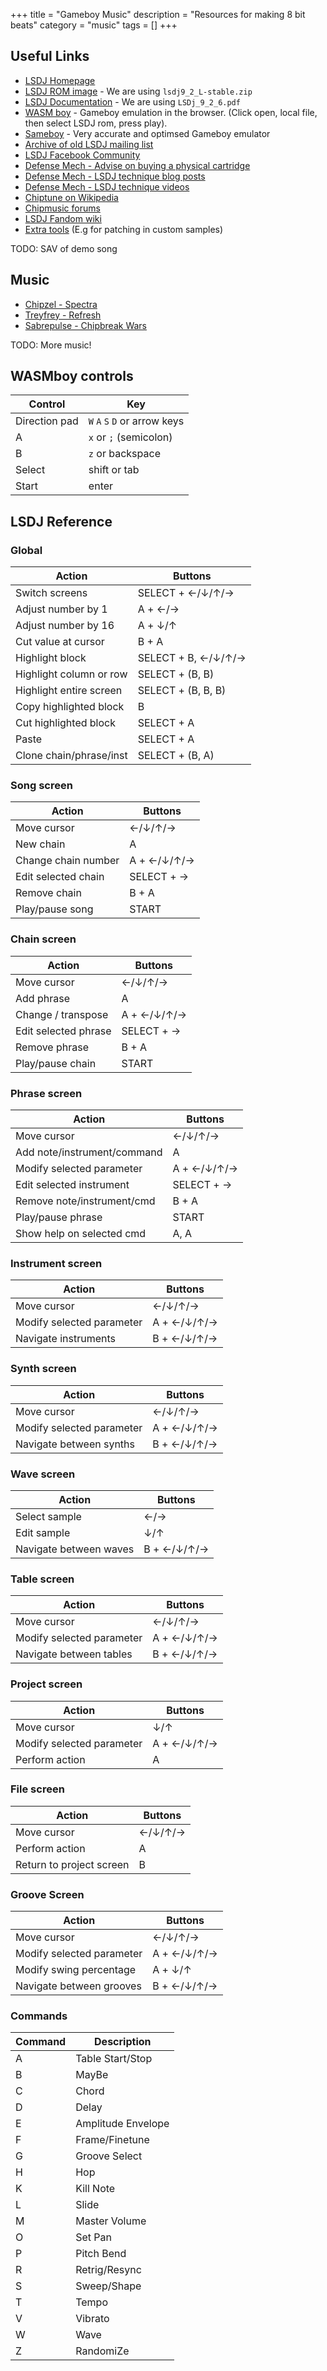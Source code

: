 +++
title = "Gameboy Music"
description = "Resources for making 8 bit beats"
category = "music"
tags = []
+++

## Useful Links

- [LSDJ Homepage](https://www.littlesounddj.com/lsd/index.php)
- [LSDJ ROM image](https://www.littlesounddj.com/lsd/latest/rom_images/stable/) - We are using `lsdj9_2_L-stable.zip`
- [LSDJ Documentation](https://www.littlesounddj.com/lsd/latest/documentation/) - We are using `LSDj_9_2_6.pdf`
- [WASM boy](https://wasmboy.app) -  Gameboy emulation in the browser. (Click open, local file, then select LSDJ rom, press play).
- [Sameboy](https://sameboy.github.io) - Very accurate and optimsed Gameboy emulator
- [Archive of old LSDJ mailing list](https://www.littlesounddj.com/lsd/latest/yahoogroups-archive/lsdj/#/index)
- [LSDJ Facebook Community](https://www.facebook.com/lsdjlsdj/)
- [Defense Mech - Advise on buying a physical cartridge](https://defensemech.com/intense-tech/en/16-so-you-want-a-cartridge-family.md.html)
- [Defense Mech - LSDJ technique blog posts](https://defensemech.com/intense-tech/)
- [Defense Mech - LSDJ technique videos](https://www.youtube.com/playlist?list=PLfhdj6Qak_eg4grCV8vBamremVLrdj9bh)
- [Chiptune on Wikipedia](https://en.wikipedia.org/wiki/Chiptune)
- [Chipmusic forums](https://chipmusic.org)
- [LSDJ Fandom wiki](https://littlesounddj.fandom.com/wiki/Little_Sound_Dj)
- [Extra tools](https://www.littlesounddj.com/lsd/latest/) (E.g for patching in custom samples)

TODO: SAV of demo song

## Music

- [Chipzel - Spectra](https://chipzelmusic.bandcamp.com/album/spectra)
- [Treyfrey - Refresh](https://treyfrey.bandcamp.com/album/refresh)
- [Sabrepulse - Chipbreak Wars](https://sabrepulse.bandcamp.com/album/chipbreak-wars)

TODO: More music!


## WASMboy controls

| Control        | Key                           |
| -------------- | ----------------------------- |
| Direction pad  | `W` `A` `S` `D` or arrow keys |
| A              | `x` or `;` (semicolon)        |
| B              | `z` or backspace              |
| Select         | shift or tab                  |
| Start          | enter                         |


## LSDJ Reference

### Global

| Action                      | Buttons             |
| --------------------------- | ------------------- |
| Switch screens              | SELECT + ←/↓/↑/→    |
| Adjust number by 1          | A + ←/→             |
| Adjust number by 16         | A + ↓/↑             |
| Cut value at cursor         | B + A               |
| Highlight block             | SELECT + B, ←/↓/↑/→ |
| Highlight column or row     | SELECT + (B, B)     |
| Highlight entire screen     | SELECT + (B, B, B)  |
| Copy highlighted block      | B                   |
| Cut highlighted block       | SELECT + A          |
| Paste                       | SELECT + A          |
| Clone chain/phrase/inst     | SELECT + (B, A)     |


### Song screen

| Action                      | Buttons             |
| --------------------------- | ------------------- |
| Move cursor                 | ←/↓/↑/→             |
| New chain                   | A                   |
| Change chain number         | A + ←/↓/↑/→         |
| Edit selected chain         | SELECT + →          |
| Remove chain                | B + A               |
| Play/pause song             | START               |

### Chain screen

| Action                      | Buttons             |
| --------------------------- | ------------------- |
| Move cursor                 | ←/↓/↑/→             |
| Add phrase                  | A                   |
| Change / transpose          | A + ←/↓/↑/→         |
| Edit selected phrase        | SELECT + →          |
| Remove phrase               | B + A               |
| Play/pause chain            | START               |



### Phrase screen

| Action                      | Buttons             |
| --------------------------- | ------------------- |
| Move cursor                 | ←/↓/↑/→             |
| Add note/instrument/command | A                   |
| Modify selected parameter   | A + ←/↓/↑/→         |
| Edit selected instrument    | SELECT + →          |
| Remove note/instrument/cmd  | B + A               |
| Play/pause phrase           | START               |
| Show help on selected cmd   | A, A                |

### Instrument screen

| Action                      | Buttons             |
| --------------------------- | ------------------- |
| Move cursor                 | ←/↓/↑/→             |
| Modify selected parameter   | A + ←/↓/↑/→         |
| Navigate instruments        | B + ←/↓/↑/→         |

### Synth screen

| Action                      | Buttons             |
| --------------------------- | ------------------- |
| Move cursor                 | ←/↓/↑/→             |
| Modify selected parameter   | A + ←/↓/↑/→         |
| Navigate between synths     | B + ←/↓/↑/→         |

### Wave screen

| Action                      | Buttons             |
| --------------------------- | ------------------- |
| Select sample               |  ←/→                |
| Edit sample                 | ↓/↑                 |
| Navigate between waves      | B + ←/↓/↑/→         |

### Table screen

| Action                      | Buttons             |
| --------------------------- | ------------------- |
| Move cursor                 | ←/↓/↑/→             |
| Modify selected parameter   | A + ←/↓/↑/→         |
| Navigate between tables     | B + ←/↓/↑/→         |


### Project screen

| Action                      | Buttons             |
| --------------------------- | ------------------- |
| Move cursor                 | ↓/↑                 |
| Modify selected parameter   | A + ←/↓/↑/→         |
| Perform action              | A                   |

### File screen

| Action                      | Buttons             |
| --------------------------- | ------------------- |
| Move cursor                 | ←/↓/↑/→             |
| Perform action              | A                   |
| Return to project screen    | B                   |

### Groove Screen

| Action                      | Buttons             |
| --------------------------- | ------------------- |
| Move cursor                 | ←/↓/↑/→             |
| Modify selected parameter   | A + ←/↓/↑/→         |
| Modify swing percentage     | A + ↓/↑             |
| Navigate between grooves    | B + ←/↓/↑/→         |

### Commands

| Command | Description        |
| ------- | ------------------ |
| A       | Table Start/Stop   |
| B       | MayBe              |
| C       | Chord              |
| D       | Delay              |
| E       | Amplitude Envelope |
| F       | Frame/Finetune     |
| G       | Groove Select      |
| H       | Hop                |
| K       | Kill Note          |
| L       | Slide              |
| M       | Master Volume      |
| O       | Set Pan            |
| P       | Pitch Bend         |
| R       | Retrig/Resync      |
| S       | Sweep/Shape        |
| T       | Tempo              |
| V       | Vibrato            |
| W       | Wave               |
| Z       | RandomiZe          |

